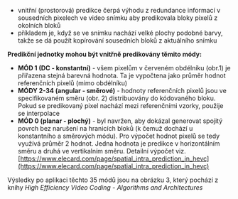 ﻿* vnitřní (prostorová) predikce čerpá výhodu z redundance informací v sousedních pixelech ve video snímku aby predikovala bloky pixelů z okolních bloků
* příkladem je, když se ve snímku nachází velké plochy podobné barvy, takže se dá použít kopírování sousedních bloků z aktuálního snímku

**Predikční jednotky mohou být vnitřně predikovány těmito módy:**

* __MÓD 1 (DC - konstantní)__ - všem pixelům v červeném obdélníku (obr.1) je přiřazena stejná barevná hodnota. Ta je vypočtena jako průměr hodnot referenčních pixelů (mimo obdélníku)
* __MÓDY 2-34 (angular - směrové)__ - hodnoty referenčních pixelů jsou ve specifikovaném směru (obr. 2) distribuovány do kódovaného bloku. Pokud se predikovaný pixel nachází mezi referenčními vzorky, použije se interpolace
* __MÓD 0 (planar - plochý)__ - byl navržen, aby dokázal generovat spojitý povrch bez narušení na hranicích bloků (k čemuž dochází u konstantního a směrových módu). Pro výpočet hodnot pixelů se tedy využívá průměr 2 hodnot. Jedna hodnota je predikce v horizontálním směru a druhá ve vertikalním směru. Detailní výpočet viz. [https://www.elecard.com/page/spatial_intra_prediction_in_hevc](https://www.elecard.com/page/spatial_intra_prediction_in_hevc)

Výsledky po aplikaci těchto 35 módů jsou na obrázku 3, který pochází z knihy *High Efficiency Video Coding - Algorithms and Architectures*